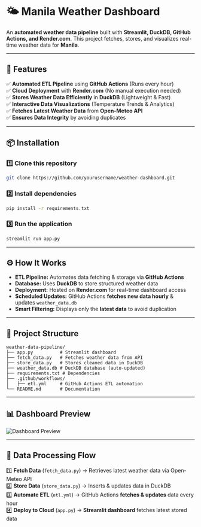 # 🌤️ Manila Weather Dashboard

An **automated weather data pipeline** built with **Streamlit, DuckDB, GitHub Actions, and Render.com**. This project fetches, stores, and visualizes real-time weather data for **Manila**.

---

## 🚀 Features
✅ **Automated ETL Pipeline** using **GitHub Actions** (Runs every hour)  
✅ **Cloud Deployment** with **Render.com** (No manual execution needed)  
✅ **Stores Weather Data Efficiently** in **DuckDB** (Lightweight & Fast)  
✅ **Interactive Data Visualizations** (Temperature Trends & Analytics)  
✅ **Fetches Latest Weather Data** from **Open-Meteo API**  
✅ **Ensures Data Integrity** by avoiding duplicates  

---

## 📦 Installation

### **1️⃣ Clone this repository**
```sh
git clone https://github.com/yourusername/weather-dashboard.git
```

### **2️⃣ Install dependencies**
```sh
pip install -r requirements.txt
```

### **3️⃣ Run the application**
```sh
streamlit run app.py
```

---

## ⚙️ How It Works
- **ETL Pipeline:** Automates data fetching & storage via **GitHub Actions**  
- **Database:** Uses **DuckDB** to store structured weather data  
- **Deployment:** Hosted on **Render.com** for real-time dashboard access  
- **Scheduled Updates:** GitHub Actions **fetches new data hourly** & updates `weather_data.db`  
- **Smart Filtering:** Displays only the **latest data** to avoid duplication  

---

## 📂 Project Structure
```
weather-data-pipeline/
├── app.py          # Streamlit dashboard
├── fetch_data.py   # Fetches weather data from API
├── store_data.py   # Stores cleaned data in DuckDB
├── weather_data.db # DuckDB database (auto-updated)
├── requirements.txt # Dependencies
├── .github/workflows/
│   ├── etl.yml     # GitHub Actions ETL automation
└── README.md       # Documentation
```

---

## 📊 Dashboard Preview
![Dashboard Preview](https://github.com/bubblybit23/weather-data-pipeline/dashboard_preview.png)

---

## 🔄 Data Processing Flow
1️⃣ **Fetch Data** (`fetch_data.py`) → Retrieves latest weather data via Open-Meteo API  
2️⃣ **Store Data** (`store_data.py`) → Inserts & updates data in DuckDB  
3️⃣ **Automate ETL** (`etl.yml`) → GitHub Actions **fetches & updates** data every hour  
4️⃣ **Deploy to Cloud** (`app.py`) → **Streamlit dashboard** fetches latest stored data  
